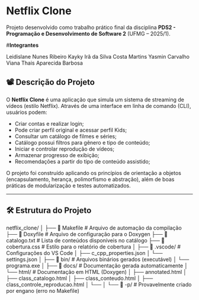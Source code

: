 # Netflix Clone

Projeto desenvolvido como trabalho prático final da disciplina **PDS2 - Programação e Desenvolvimento de Software 2** (UFMG – 2025/1).

#**Integrantes**

Leidislane Nunes Ribeiro
Kayky Irã da Silva Costa Martins 
Yasmin Carvalho Viana
Thais Aparecida Barbosa 

## 📽️ Descrição do Projeto

O **Netflix Clone** é uma aplicação que simula um sistema de streaming de vídeos (estilo Netflix). Através de uma interface em linha de comando (CLI), usuários podem:

- Criar contas e realizar login;
- Pode criar perfil original e acessar perfil Kids;
- Consultar um catálogo de filmes e séries;
- Catálogo possui filtros para gênero e tipo de conteúdo;
- Iniciar e controlar reprodução de vídeos;
- Armazenar progresso de exibição;
- Recomendações a partir do tipo de conteúdo assistido;
  

O projeto foi construído aplicando os princípios de orientação a objetos (encapsulamento, herança, polimorfismo e abstração), além de boas práticas de modularização e testes automatizados.

---

## 🛠️ Estrutura do Projeto
netflix_clone/
│
├── 📄 Makefile                # Arquivo de automação da compilação
├── 📄 Doxyfile                # Arquivo de configuração para o Doxygen
├── 📄 catalogo.txt            # Lista de conteúdos disponíveis no catálogo
├── 📄 cobertura.css           # Estilo para o relatório de cobertura
│
├── 📁 .vscode/                # Configurações do VS Code
│   ├── c_cpp_properties.json
│   └── settings.json
│
├── 📁 bin/                    # Arquivos binários gerados (executável)
│   └── programa.exe
│
├── 📁 docs/                   # Documentação gerada automaticamente
│   └── html/                 # Documentação em HTML (Doxygen)
│       ├── annotated.html
│       ├── class_catalogo.html
│       ├── class_conteudo.html
│       ├── class_controle_reproducao.html
│       └── 
│
└── 📁 -p/                     # Provavelmente criado por engano (erro no Makefile)
